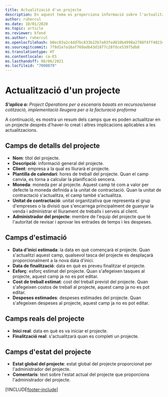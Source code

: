 ```yaml
---
title: Actualització d'un projecte
description: En aquest tema es proporciona informació sobre l'actualització de projectes al Project Operations.
author: ruhercul
ms.date: 10/01/2020
ms.topic: article
ms.reviewer: kfend
ms.author: ruhercul
ms.openlocfilehash: b0ec03a2c4dd7bc833b22b7a93fed810b4998a2788f4ff40234e3dd163bd9eb6
ms.sourcegitcommit: 7f8d1e7a16af769adb43d1877c28fdce53975db8
ms.translationtype: HT
ms.contentlocale: ca-ES
ms.lasthandoff: 08/06/2021
ms.locfileid: "7000879"
---
```

# <a name="update-a-project"></a>Actualització d'un projecte

_**S'aplica a:** Project Operations per a escenaris basats en recursos/sense cotització, implementació lleugera per a la facturació proforma_

A continuació, es mostra un resum dels camps que es poden actualitzar en un projecte després d'haver-lo creat i altres implicacions aplicables a les actualitzacions.

## <a name="project-detail-fields"></a>Camps de detalls del projecte

- **Nom**: títol del projecte.
- **Descripció**: informació general del projecte.
- **Client**: empresa a la qual es lliurarà el projecte.
- **Plantilla de calendari**: hores de treball del projecte. Quan el camp canvia, es torna a calcular la planificació sencera.
- **Moneda**: moneda per al projecte. Aquest camp té com a valor per defecte la moneda definida a la unitat de contractació. Quan la unitat de contractació s'actualitza, el camp també s'actualitza.
- **Unitat de contractació**: unitat organitzativa que representa el grup d'empreses o la divisió que s'encarrega principalment de guanyar la venda i administrar el lliurament de treballs i serveis al client. 
- **Administrador del projecte**: membre de l'equip del projecte que té l'autoritat de revisar i aprovar les entrades de temps i les despeses.

## <a name="estimate-fields"></a>Camps d'estimació

- **Data d'inici estimada**: la data en què començarà el projecte. Quan s'actualitzi aquest camp, qualsevol tasca del projecte es desplaçarà proporcionalment a la nova data d'inici.
- **Data de finalització**: data en què es preveu finalitzar el projecte.
- **Esforç**: esforç estimat del projecte. Quan s'afegeixen tasques al projecte, aquest camp ja no es pot editar.
- **Cost de treball estimat**: cost del treball previst del projecte. Quan s'afegeixen costos de treball al projecte, aquest camp ja no es pot editar.
- **Despeses estimades**: despeses estimades del projecte. Quan s'afegeixen despeses al projecte, aquest camp ja no es pot editar.

## <a name="project-actual-fields"></a>Camps reals del projecte
- **Inici real**: data en què es va iniciar el projecte.
- **Finalització real**: s'actualitzarà quan es completi un projecte.

## <a name="project-status-fields"></a>Camps d'estat del projecte

- **Estat global del projecte**: estat global del projecte proporcionat per l'administrador del projecte.
- **Comentaris**: text sobre l'estat actual del projecte que proporciona l'administrador del projecte.



[!INCLUDE[footer-include](../includes/footer-banner.md)]